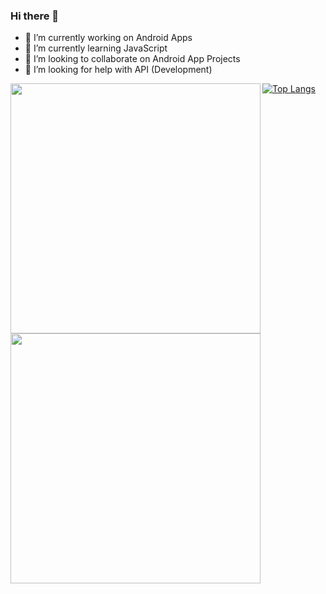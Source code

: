 ### Hi there 👋

<!--
**roomiers/roomiers** is a ✨ _special_ ✨ repository because its `README.md` (this file) appears on your GitHub profile.

Here are some ideas to get you started:

- 🔭 I’m currently working on Android Apps
- 🌱 I’m currently learning JavaScript
- 👯 I’m looking to collaborate on Android App Projects
- 🤔 I’m looking for help with API (Development)
- 💬 Ask me about ...
- 📫 How to reach me: ...
- 😄 Pronouns: ...
- ⚡ Fun fact: ...
-->

- 🔭 I’m currently working on Android Apps
- 🌱 I’m currently learning JavaScript
- 👯 I’m looking to collaborate on Android App Projects
- 🤔 I’m looking for help with API (Development)

[![Top Langs](https://github-readme-stats.vercel.app/api/top-langs/?username=roomiers&layout=compact)](https://github.com/roomiers/github-readme-stats)
<img align="left" src="https://github-readme-stats.vercel.app/api?username=roomiers&count_private=false&show_icons=true&theme=light" width="400"/>
<img align="center" src="https://github-readme-streak-stats.herokuapp.com/?user=roomiers" width="400">
